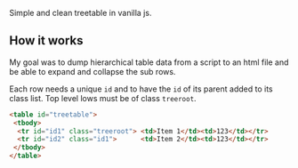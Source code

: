 Simple and clean treetable in vanilla js. 



How it works
-----

My goal was to dump hierarchical table data from a script to an html file and be able to expand and collapse the sub rows. 

Each row needs a unique ```id``` and to have the ```id``` of its parent added to its class list. Top level lows must be of class ```treeroot```.

```html
<table id="treetable">
 <tbody>
  <tr id="id1" class="treeroot"> <td>Item 1</td><td>123</td></tr>
  <tr id="id2" class="id1">      <td>Item 2</td><td>123</td></tr>
 </tbody>
</table>
```



